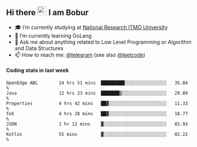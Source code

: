## Hi there <img src="https://media.giphy.com/media/hvRJCLFzcasrR4ia7z/giphy.gif" width="25px" height="25px"> I am Bobur

- :mortar_board: I’m currently studying at [National Research ITMO University](https://itmo.ru/)
- :seedling: I’m currently learning GoLang
- :speech_balloon: Ask me about anything related to Low Level Programming or Algorithm and Data Structures
- :mailbox: How to reach me: [@telegram](https://t.me/bobur_zakirov) (see also [@leetcode](https://leetcode.com/insanis/))      

#### Coding stats in last week

<!--START_SECTION:waka-->

```text
OpenEdge ABL        14 hrs 51 mins  █████████░░░░░░░░░░░░░░░░   35.84 %
Java                12 hrs 23 mins  ███████▒░░░░░░░░░░░░░░░░░   29.89 %
Properties          4 hrs 42 mins   ██▓░░░░░░░░░░░░░░░░░░░░░░   11.33 %
TeX                 4 hrs 28 mins   ██▓░░░░░░░░░░░░░░░░░░░░░░   10.77 %
JSON                1 hr 12 mins    ▓░░░░░░░░░░░░░░░░░░░░░░░░   02.93 %
Kotlin              55 mins         ▓░░░░░░░░░░░░░░░░░░░░░░░░   02.22 %
```

<!--END_SECTION:waka-->
